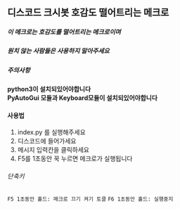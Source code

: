 ## 디스코드 크시봇 호감도 떨어트리는 메크로

##### 이 메크로는 호감도를 떨어트리는 메크로이며


##### 원치 않는 사람들은 사용하지 말아주세요



##### 주의사항
**python3이 설치되있어야합니다**  
**PyAutoGui 모듈과 Keyboard모듈이 설치되있어야합니다**


#### 사용법

1. index.py 를 실행해주세요
2. 디스코드에 들어가세요
3. 메시지 입력칸을 클릭하세요
4. F5를 1초동안 꾹 누르면 메크로가 실행됩니다
###### 단축키
```F5 1초동안 홀드: 메크로 끄기 켜기 토클```
```F6 1초동안 홀드: 실행중지```
